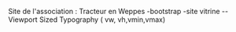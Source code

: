 Site de l'association : Tracteur en Weppes
-bootstrap -site vitrine
--Viewport Sized Typography ( vw, vh,vmin,vmax)